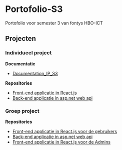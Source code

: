 # Portofolio-S3
Portofolio voor semester 3 van fontys HBO-ICT
## Projecten
### Individueel project
**Documentatie**
- [Documentation_IP_S3](https://link-url-here.org)

**Repositories**
- [Front-end applicatie in React.js](https://github.com/Espilonius/front-end_PartyGame_S3)
- [Back-end applicatie in asp.net web api](https://github.com/Espilonius/API_PartyGame_S3)

### Groep project
**Repositories**
- [Front-end applicatie in React.js voor de gebruikers](https://github.com/ParKings-inc/proftaak_s3_front-end)
- [Back-end applicatie in asp.net web api](https://github.com/ParKings-inc/Proftaak_S3_API)
- [Front-end applicatie in React.js voor de Admins](https://github.com/davey2206/Proftaak_S3_CMS)
